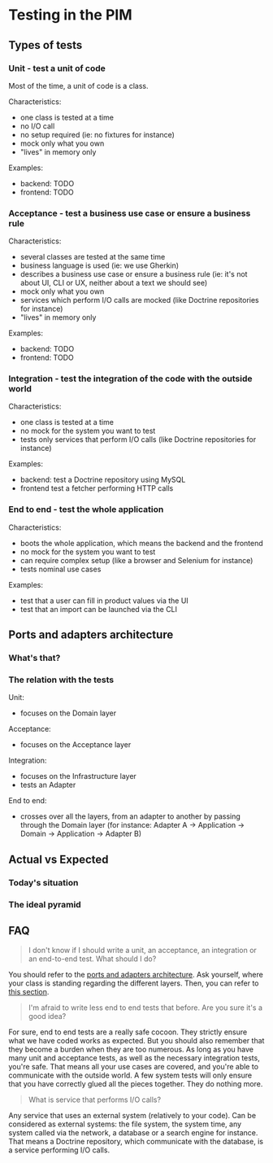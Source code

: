 # Testing in the PIM

## Types of tests

### Unit - test a unit of code

Most of the time, a unit of code is a class.

Characteristics:

- one class is tested at a time
- no I/O call
- no setup required (ie: no fixtures for instance)
- mock only what you own
- "lives" in memory only

Examples:

- backend: TODO
- frontend: TODO


### Acceptance - test a business use case or ensure a business rule

Characteristics:

- several classes are tested at the same time
- business language is used (ie: we use Gherkin)
- describes a business use case or ensure a business rule (ie: it's not about UI, CLI or UX, neither about a text we should see)
- mock only what you own
- services which perform I/O calls are mocked (like Doctrine repositories for instance)
- "lives" in memory only

Examples:

- backend: TODO
- frontend: TODO

### Integration - test the integration of the code with the outside world

Characteristics:

- one class is tested at a time
- no mock for the system you want to test
- tests only services that perform I/O calls (like Doctrine repositories for instance)

Examples:

- backend: test a Doctrine repository using MySQL
- frontend test a fetcher performing HTTP calls

### End to end - test the whole application

Characteristics:

- boots the whole application, which means the backend and the frontend
- no mock for the system you want to test
- can require complex setup (like a browser and Selenium for instance)
- tests nominal use cases

Examples:

- test that a user can fill in product values via the UI
- test that an import can be launched via the CLI


## Ports and adapters architecture

### What's that?

### The relation with the tests

Unit:

- focuses on the Domain layer

Acceptance:

- focuses on the Acceptance layer

Integration:

- focuses on the Infrastructure layer
- tests an Adapter

End to end:

- crosses over all the layers, from an adapter to another by passing through the Domain layer (for instance: Adapter A -> Application -> Domain -> Application -> Adapter B)


## Actual vs Expected

### Today's situation

### The ideal pyramid


## FAQ

> I don't know if I should write a unit, an acceptance, an integration or an end-to-end test. What should I do?

You should refer to the [ports and adapters architecture](#ports-and-adapters-architecture). Ask yourself, where your class is standing regarding the different layers. Then, you can refer to [this section](#what-is-my-test-about).

> I'm afraid to write less end to end tests that before. Are you sure it's a good idea?

For sure, end to end tests are a really safe cocoon. They strictly ensure what we have coded works as expected. But you should also remember that they become a burden when they are too numerous. As long as you have many unit and acceptance tests, as well as the necessary integration tests, you're safe. That means all your use cases are covered, and you're able to communicate with the outside world. A few system tests will only ensure that you have correctly glued all the pieces together. They do nothing more.

> What is service that performs I/O calls?

Any service that uses an external system (relatively to your code). Can be considered as external systems: the file system, the system time, any system called via the network, a database or a search engine for instance. That means a Doctrine repository, which communicate with the database, is a service performing I/O calls.

